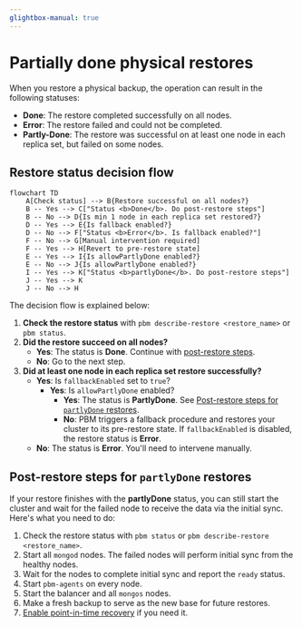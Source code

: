 ```yaml
---
glightbox-manual: true
---
```


# Partially done physical restores

When you restore a physical backup, the operation can result in the following statuses:

- **Done**: The restore completed successfully on all nodes.
- **Error**: The restore failed and could not be completed.
- **Partly-Done**: The restore was successful on at least one node in each replica set, but failed on some nodes. 

## Restore status decision flow

```mermaid
flowchart TD
    A[Check status] --> B{Restore successful on all nodes?}
    B -- Yes --> C["Status <b>Done</b>. Do post-restore steps"]
    B -- No --> D{Is min 1 node in each replica set restored?}
    D -- Yes --> E{Is fallback enabled?}
    D -- No --> F["Status <b>Error</b>. Is fallback enabled?"]
    F -- No --> G[Manual intervention required]
    F -- Yes --> H[Revert to pre-restore state]
    E -- Yes --> I{Is allowPartlyDone enabled?}
    E -- No --> J{Is allowPartlyDone enabled?}
    I -- Yes --> K["Status <b>partlyDone</b>. Do post-restore steps"]
    J -- Yes --> K
    J -- No --> H
```

The decision flow is explained below:

1. **Check the restore status** with `pbm describe-restore <restore_name>` or `pbm status`.
2. **Did the restore succeed on all nodes?**
    - **Yes**: The status is **Done**. Continue with [post-restore steps](#post-restore-steps).
    - **No**: Go to the next step.
3. **Did at least one node in each replica set restore successfully?**
    - **Yes**: Is `fallbackEnabled` set to `true`?
        - **Yes**: Is `allowPartlyDone` enabled?
            - **Yes**: The status is **PartlyDone**. See [Post-restore steps for `partlyDone` restores](#post-restore-steps-for-partlydone-restores).
            - **No**: PBM triggers a fallback procedure and restores your cluster to its pre-restore state. If `fallbackEnabled` is disabled, the restore status is **Error**.
    - **No**: The status is **Error**. You'll need to intervene manually.

## Post-restore steps for `partlyDone` restores

If your restore finishes with the **partlyDone** status, you can still start the cluster and wait for the failed node to receive the data via the initial sync. Here's what you need to do:

1. Check the restore status with `pbm status` or `pbm describe-restore <restore_name>`.
2. Start all `mongod` nodes. The failed nodes will perform initial sync from the healthy nodes.
3. Wait for the nodes to complete initial sync and report the `ready` status.
4. Start `pbm-agents` on every node.
5. Start the balancer and all `mongos` nodes.
6. Make a fresh backup to serve as the new base for future restores.
7. [Enable point-in-time recovery](../features/point-in-time-recovery.md/#enable-point-in-time-recovery) if you need it.
